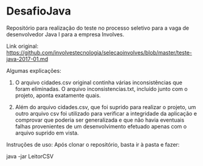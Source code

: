 # DesafioJava
Repositório para realização do teste no processo seletivo para a vaga de desenvolvedor Java I para a empresa Involves.

Link original: https://github.com/involvestecnologia/selecaoinvolves/blob/master/teste-java-2017-01.md

Algumas explicações:


1. O arquivo cidades.csv original continha várias inconsistências que foram eliminadas. 
  O arquivo inconsistencias.txt, incluído junto com o projeto, aponta exatamente quais. 

2. Além do arquivo cidades.csv, que foi suprido para realizar o projeto, um outro arquivo csv
  foi utilizado para verificar a integridade da aplicação e comprovar que poderia ser generalizada
  e que não havia eventuais falhas provenientes de um desenvolvimento efetuado apenas com o 
  arquivo suprido em vista. 

Instruções de uso:
Após clonar o repositório, basta ir à pasta e fazer:


java -jar LeitorCSV
